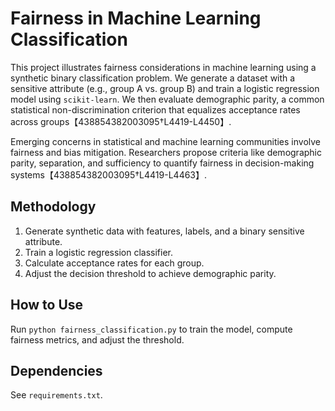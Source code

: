 # Fairness in Machine Learning Classification

This project illustrates fairness considerations in machine learning using a synthetic binary classification problem. We generate a dataset with a sensitive attribute (e.g., group A vs. group B) and train a logistic regression model using `scikit-learn`. We then evaluate demographic parity, a common statistical non-discrimination criterion that equalizes acceptance rates across groups【438854382003095†L4419-L4450】.

Emerging concerns in statistical and machine learning communities involve fairness and bias mitigation. Researchers propose criteria like demographic parity, separation, and sufficiency to quantify fairness in decision-making systems【438854382003095†L4419-L4463】.

## Methodology
1. Generate synthetic data with features, labels, and a binary sensitive attribute.
2. Train a logistic regression classifier.
3. Calculate acceptance rates for each group.
4. Adjust the decision threshold to achieve demographic parity.

## How to Use
Run `python fairness_classification.py` to train the model, compute fairness metrics, and adjust the threshold.

## Dependencies
See `requirements.txt`.